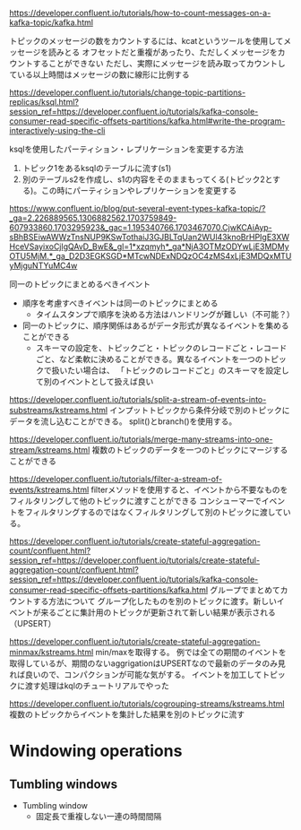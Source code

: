 <https://developer.confluent.io/tutorials/how-to-count-messages-on-a-kafka-topic/kafka.html>

トピックのメッセージの数をカウントするには、kcatというツールを使用してメッセージを読みとる
オフセットだと重複があったり、ただしくメッセージをカウントすることができない
ただし、実際にメッセージを読み取ってカウントしている以上時間はメッセージの数に線形に比例する

<https://developer.confluent.io/tutorials/change-topic-partitions-replicas/ksql.html?session_ref=https://developer.confluent.io/tutorials/kafka-console-consumer-read-specific-offsets-partitions/kafka.html#write-the-program-interactively-using-the-cli>

ksqlを使用したパーティション・レプリケーションを変更する方法

1. トピック1をあるksqlのテーブルに流す(s1)
1. 別のテーブルs2を作成し、s1の内容をそのままもってくる(トピック2とする)。この時にパーティションやレプリケーションを変更する

<https://www.confluent.io/blog/put-several-event-types-kafka-topic/?_ga=2.226889565.1306882562.1703759849-607933860.1703295923&_gac=1.195340766.1703467070.CjwKCAiAyp-sBhBSEiwAWWzTnsNUP9KSwTothaiJ3GJBLTqUan2WUl43knoBrHPIgE3XWHceVSayixoCjlgQAvD_BwE&_gl=1*xzqmyh*_ga*NjA3OTMzODYwLjE3MDMyOTU5MjM.*_ga_D2D3EGKSGD*MTcwNDExNDQzOC4zMS4xLjE3MDQxMTUyMjguNTYuMC4w>

同一のトピックにまとめるべきイベント

- 順序を考慮すべきイベントは同一のトピックにまとめる
  - タイムスタンプで順序を決める方法はハンドリングが難しい（不可能？）
- 同一のトピックに、順序関係はあるがデータ形式が異なるイベントを集めることができる
  - スキーマの設定を、トピックごと・トピックのレコードごと・レコードごと、など柔軟に決めることができる。異なるイベントを一つのトピックで扱いたい場合は、
  「トピックのレコードごと」のスキーマを設定して別のイベントとして扱えば良い

<https://developer.confluent.io/tutorials/split-a-stream-of-events-into-substreams/kstreams.html>
インプットトピックから条件分岐で別のトピックにデータを流し込むことができる。
split()とbranch()を使用する。

<https://developer.confluent.io/tutorials/merge-many-streams-into-one-stream/kstreams.html>
複数のトピックのデータを一つのトピックにマージすることができる

<https://developer.confluent.io/tutorials/filter-a-stream-of-events/kstreams.html>
filterメソッドを使用すると、イベントから不要なものをフィルタリングして他のトピックに渡すことができる
コンシューマーでイベントをフィルタリングするのではなくフィルタリングして別のトピックに渡している。

<https://developer.confluent.io/tutorials/create-stateful-aggregation-count/confluent.html?session_ref=https://developer.confluent.io/tutorials/create-stateful-aggregation-count/confluent.html?session_ref=https://developer.confluent.io/tutorials/kafka-console-consumer-read-specific-offsets-partitions/kafka.html>
グループでまとめてカウントする方法について
グループ化したものを別のトピックに渡す。新しいイベントが来るごとに集計用のトピックが更新されて新しい結果が表示される（UPSERT）

<https://developer.confluent.io/tutorials/create-stateful-aggregation-minmax/kstreams.html>
min/maxを取得する。
例では全ての期間のイベントを取得しているが、期間のないaggrigationはUPSERTなので最新のデータのみ見れば良いので、コンパクションが可能な気がする。
イベントを加工してトピックに渡す処理はkqlのチュートリアルでやった

<https://developer.confluent.io/tutorials/cogrouping-streams/kstreams.html>
複数のトピックからイベントを集計した結果を別のトピックに流す

# Windowing operations

## Tumbling windows

- Tumbling window
  - 固定長で重複しない一連の時間間隔

